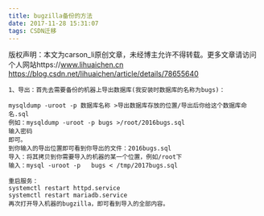 ```yaml
---
title: bugzilla备份的方法
date: 2017-11-28 15:31:07
tags: CSDN迁移
---
```

 版权声明：本文为carson_li原创文章，未经博主允许不得转载。更多文章请访问个人网站https://www.lihuaichen.cn https://blog.csdn.net/lihuaichen/article/details/78655640   
  ```
1、导出：首先去需要备份的机器上导出数据库(我安装时数据库的名称为bugs)：

mysqldump -uroot -p 数据库名称 >导出数据库存放的位置/导出后你给这个数据库命名.sql
例如：mysqldump -uroot -p bugs >/root/2016bugs.sql
输入密码
即可。
到你输入的导出位置即可看到你导出的文件：2016bugs.sql
导入：将其拷贝到你需要导入的机器的某一个位置，例如/root下
输入：mysql -uroot -p   bugs < /tmp/2017bugs.sql

重启服务：
systemctl restart httpd.service    
systemctl restart mariadb.service
再次打开导入机器的bugzilla，即可看到导入的全部内容。
```
  
   
 